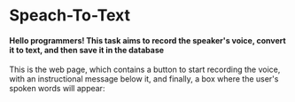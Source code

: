 # Speach-To-Text
#### Hello programmers! This task aims to record the speaker's voice, convert it to text, and then save it in the database

This is the web page, which contains a button to start recording the voice, with an instructional message below it, and finally, a box where the user's spoken words will appear:
